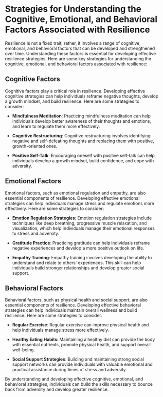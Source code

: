 Strategies for Understanding the Cognitive, Emotional, and Behavioral Factors Associated with Resilience
==============================================================================================================================================

Resilience is not a fixed trait; rather, it involves a range of cognitive, emotional, and behavioral factors that can be developed and strengthened over time. Understanding these factors is essential for developing effective resilience strategies. Here are some key strategies for understanding the cognitive, emotional, and behavioral factors associated with resilience:

Cognitive Factors
-----------------

Cognitive factors play a critical role in resilience. Developing effective cognitive strategies can help individuals reframe negative thoughts, develop a growth mindset, and build resilience. Here are some strategies to consider:

* **Mindfulness Meditation**: Practicing mindfulness meditation can help individuals develop better awareness of their thoughts and emotions, and learn to regulate them more effectively.

* **Cognitive Restructuring**: Cognitive restructuring involves identifying negative and self-defeating thoughts and replacing them with positive, growth-oriented ones.

* **Positive Self-Talk**: Encouraging oneself with positive self-talk can help individuals develop a growth mindset, build confidence, and cope with adversity.

Emotional Factors
-----------------

Emotional factors, such as emotional regulation and empathy, are also essential components of resilience. Developing effective emotional strategies can help individuals manage stress and regulate emotions more effectively. Here are some strategies to consider:

* **Emotion Regulation Strategies**: Emotion regulation strategies include techniques like deep breathing, progressive muscle relaxation, and visualization, which help individuals manage their emotional responses to stress and adversity.

* **Gratitude Practice**: Practicing gratitude can help individuals reframe negative experiences and develop a more positive outlook on life.

* **Empathy Training**: Empathy training involves developing the ability to understand and relate to others' experiences. This skill can help individuals build stronger relationships and develop greater social support.

Behavioral Factors
------------------

Behavioral factors, such as physical health and social support, are also essential components of resilience. Developing effective behavioral strategies can help individuals maintain overall wellness and build resilience. Here are some strategies to consider:

* **Regular Exercise**: Regular exercise can improve physical health and help individuals manage stress more effectively.

* **Healthy Eating Habits**: Maintaining a healthy diet can provide the body with essential nutrients, promote physical health, and support overall well-being.

* **Social Support Strategies**: Building and maintaining strong social support networks can provide individuals with valuable emotional and practical assistance during times of stress and adversity.

By understanding and developing effective cognitive, emotional, and behavioral strategies, individuals can build the skills necessary to bounce back from adversity and develop greater resilience.
